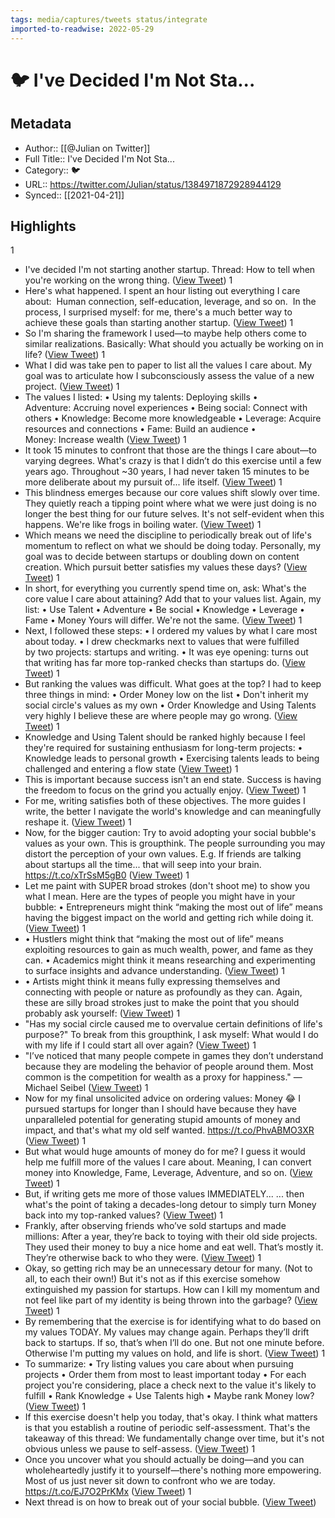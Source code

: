 ```yaml
---
tags: media/captures/tweets status/integrate
imported-to-readwise: 2022-05-29
---
```

# 🐦 I've Decided I'm Not Sta...

## Metadata
- Author:: [[@Julian on Twitter]]
- Full Title:: I've Decided I'm Not Sta...
- Category:: 🐦
- URL:: https://twitter.com/Julian/status/1384971872928944129
- Synced:: [[2021-04-21]]

## Highlights
1
- I've decided I'm not starting another startup.
  Thread: How to tell when you're working on the wrong thing. ([View Tweet](https://twitter.com/Julian/status/1384971872928944129))
1
- Here's what happened. I spent an hour listing out everything I care about: 
  Human connection, self-education, leverage, and so on. 
  In the process, I surprised myself: for me, there's a much better way to achieve these goals than starting another startup. ([View Tweet](https://twitter.com/Julian/status/1384971874287947777))
1
- So I'm sharing the framework I used—to maybe help others come to similar realizations.
  Basically:
  What should you actually be working on in life? ([View Tweet](https://twitter.com/Julian/status/1384971875411976199))
1
- What I did was take pen to paper to list all the values I care about. 
  My goal was to articulate how I subconsciously assess the value of a new project. ([View Tweet](https://twitter.com/Julian/status/1384971876770979841))
1
- The values I listed:
  • Using my talents: Deploying skills
  • Adventure: Accruing novel experiences
  • Being social: Connect with others
  • Knowledge: Become more knowledgeable
  • ‍Leverage: Acquire resources and connections
  • ‍Fame: Build an audience
  • Money: Increase wealth ([View Tweet](https://twitter.com/Julian/status/1384971877630816262))
1
- It took 15 minutes to confront that those are the things I care about—to varying degrees. 
  What's crazy is that I didn’t do this exercise until a few years ago.
  Throughout ~30 years, I had never taken 15 minutes to be more deliberate about my pursuit of... life itself. ([View Tweet](https://twitter.com/Julian/status/1384971878738055168))
1
- This blindness emerges because our core values shift slowly over time. They quietly reach a tipping point where what we were just doing is no longer the best thing for our future selves. 
  It's not self-evident when this happens. 
  We're like frogs in boiling water. ([View Tweet](https://twitter.com/Julian/status/1384971879769939975))
1
- Which means we need the discipline to periodically break out of life's momentum to reflect on what we should be doing today.
  Personally, my goal was to decide between startups or doubling down on content creation.
  Which pursuit better satisfies my values these days? ([View Tweet](https://twitter.com/Julian/status/1384971880638078979))
1
- In short, for everything you currently spend time on, ask: What's the core value I care about attaining? Add that to your values list.
  Again, my list:
  • Use Talent
  • Adventure
  • Be social
  • Knowledge
  • ‍Leverage
  • ‍Fame
  • Money
  Yours will differ. We're not the same. ([View Tweet](https://twitter.com/Julian/status/1384971881720209408))
1
- Next, I followed these steps:
  • I ordered my values by what I care most about today. 
  • I drew checkmarks next to values that were fulfilled by two projects: startups and writing.
  • It was eye opening: turns out that writing has far more top-ranked checks than startups do. ([View Tweet](https://twitter.com/Julian/status/1384971882986934272))
1
- But ranking the values was difficult. What goes at the top?
  I had to keep three things in mind:
  • Order Money low on the list
  • Don't inherit my social circle's values as my own
  • Order Knowledge and Using Talents very highly
  I believe these are where people may go wrong. ([View Tweet](https://twitter.com/Julian/status/1384971884228399106))
1
- Knowledge and Using Talent should be ranked highly because I feel they're required for sustaining enthusiasm for long-term projects:
  • Knowledge leads to personal growth
  • Exercising talents leads to being challenged and entering a flow state ([View Tweet](https://twitter.com/Julian/status/1384971885151195138))
1
- This is important because success isn't an end state. Success is having the freedom to focus on the grind you actually enjoy. ([View Tweet](https://twitter.com/Julian/status/1384971886292082688))
1
- For me, writing satisfies both of these objectives.
  The more guides I write, the better I navigate the world's knowledge and can meaningfully reshape it. ([View Tweet](https://twitter.com/Julian/status/1384971887252492297))
1
- Now, for the bigger caution: Try to avoid adopting your social bubble's values as your own. This is groupthink.
  The people surrounding you may distort the perception of your own values. 
  E.g. If friends are talking about startups all the time... that will seep into your brain. https://t.co/xTrSsM5gB0 ([View Tweet](https://twitter.com/Julian/status/1384971891966889984))
1
- Let me paint with SUPER broad strokes (don't shoot me) to show you what I mean. 
  Here are the types of people you might have in your bubble:
  • Entrepreneurs might think “making the most out of life” means having the biggest impact on the world and getting rich while doing it. ([View Tweet](https://twitter.com/Julian/status/1384971893652996102))
1
- • Hustlers might think that “making the most out of life” means exploiting resources to gain as much wealth, power, and fame as they can.
  • Academics might think it means researching and experimenting to surface insights and advance understanding. ([View Tweet](https://twitter.com/Julian/status/1384971894747713537))
1
- • Artists might think it means fully expressing themselves and connecting with people or nature as profoundly as they can.
  Again, these are silly broad strokes just to make the point that you should probably ask yourself: ([View Tweet](https://twitter.com/Julian/status/1384971895754350592))
1
- "Has my social circle caused me to overvalue certain definitions of life's purpose?"
  To break from this groupthink, I ask myself:
  What would I do with my life if I could start all over again? ([View Tweet](https://twitter.com/Julian/status/1384971896962355208))
1
- "I’ve noticed that many people compete in games they don’t understand because they are modeling the behavior of people around them. Most common is the competition for wealth as a proxy for happiness." —Michael Seibel ([View Tweet](https://twitter.com/Julian/status/1384971898161881088))
1
- Now for my final unsolicited advice on ordering values:
  Money 😂
  I pursued startups for longer than I should have because they have unparalleled potential for generating stupid amounts of money and impact, and that's what my old self wanted. https://t.co/PhvABMO3XR ([View Tweet](https://twitter.com/Julian/status/1384971904692412425))
1
- But what would huge amounts of money do for me?
  I guess it would help me fulfill more of the values I care about. Meaning, I can convert money into Knowledge, Fame, Leverage, Adventure, and so on. ([View Tweet](https://twitter.com/Julian/status/1384971906869248002))
1
- But, if writing gets me more of those values IMMEDIATELY...
  ... then what's the point of taking a decades-long detour to simply turn Money back into my top-ranked values? ([View Tweet](https://twitter.com/Julian/status/1384971907905302529))
1
- Frankly, after observing friends who’ve sold startups and made millions: After a year, they’re back to toying with their old side projects. 
  They used their money to buy a nice home and eat well. 
  That’s mostly it. They’re otherwise back to who they were. ([View Tweet](https://twitter.com/Julian/status/1384971909067165700))
1
- Okay, so getting rich may be an unnecessary detour for many. (Not to all, to each their own!)
  But it's not as if this exercise somehow extinguished my passion for startups.
  How can I kill my momentum and not feel like part of my identity is being thrown into the garbage? ([View Tweet](https://twitter.com/Julian/status/1384971910262427655))
1
- By remembering that the exercise is for identifying what to do based on my values TODAY. 
  My values may change again. Perhaps they’ll drift back to startups. 
  If so, that’s when I’ll do one.
  But not one minute before. Otherwise I'm putting my values on hold, and life is short. ([View Tweet](https://twitter.com/Julian/status/1384971911449436164))
1
- To summarize:
  • Try listing values you care about when pursuing projects
  • Order them from most to least important today
  • For each project you're considering, place a check next to the value it's likely to fulfill
  • Rank Knowledge + Use Talents high
  • Maybe rank Money low? ([View Tweet](https://twitter.com/Julian/status/1384971912699338753))
1
- If this exercise doesn't help you today, that's okay. I think what matters is that you establish a routine of periodic self-assessment. 
  That's the takeaway of this thread: 
  We fundamentally change over time, but it's not obvious unless we pause to self-assess. ([View Tweet](https://twitter.com/Julian/status/1384971913781469191))
1
- Once you uncover what you should actually be doing—and you can wholeheartedly justify it to yourself—there's nothing more empowering.
  Most of us just never sit down to confront who we are today. https://t.co/EJ7O2PrKMx ([View Tweet](https://twitter.com/Julian/status/1384971921637494787))
1
- Next thread is on how to break out of your social bubble. ([View Tweet](https://twitter.com/Julian/status/1384971924527267845))
